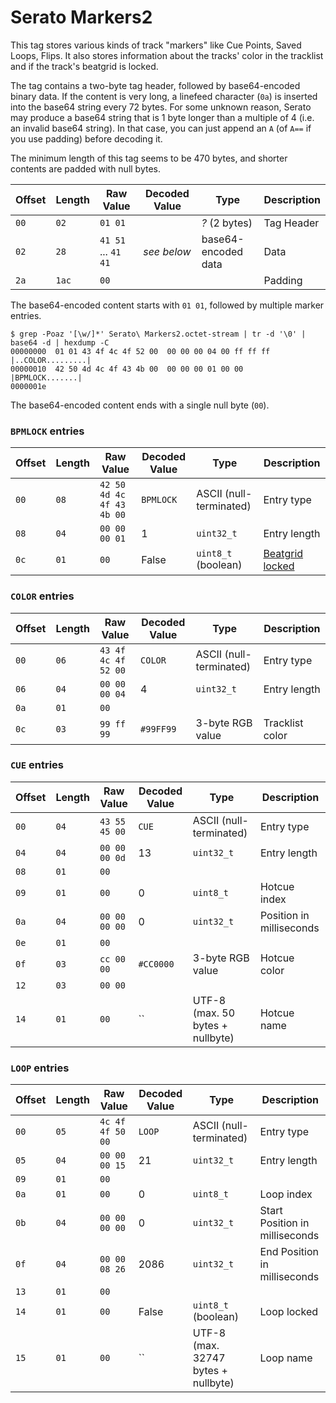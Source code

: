 # Serato Markers2

This tag stores various kinds of track "markers" like Cue Points, Saved Loops, Flips.
It also stores information about the tracks' color in the tracklist and if the track's beatgrid is locked.

The tag contains a two-byte tag header, followed by base64-encoded binary data.
If the content is very long, a linefeed character (`0a`) is inserted into the base64 string every 72 bytes.
For some unknown reason, Serato may produce a base64 string that is 1 byte longer than a multiple of 4 (i.e. an invalid base64 string).
In that case, you can just append an `A` (of `A==` if you use padding) before decoding it.

The minimum length of this tag seems to be 470 bytes, and shorter contents are padded with null bytes.

| Offset | Length | Raw Value                 | Decoded Value | Type                    | Description
| ------ | ------ | ------------------------- | ------------- | ----------------------- | -----------
|   `00` |   `02` | `01 01`                   |               | *?* (2 bytes)           | Tag Header
|   `02` |   `28` | `41 51` ... `41 41`       | *see below*   | base64-encoded data     | Data
|   `2a` |  `1ac` | `00`                      |               |                         | Padding

The base64-encoded content starts with `01 01`, followed by multiple marker entries.

    $ grep -Poaz '[\w/]*' Serato\ Markers2.octet-stream | tr -d '\0' | base64 -d | hexdump -C
    00000000  01 01 43 4f 4c 4f 52 00  00 00 00 04 00 ff ff ff  |..COLOR.........|
    00000010  42 50 4d 4c 4f 43 4b 00  00 00 00 01 00 00        |BPMLOCK.......|
    0000001e

The base64-encoded content ends with a single null byte (`00`).



### `BPMLOCK` entries

| Offset | Length | Raw Value                 | Decoded Value | Type                    | Description
| ------ | ------ | ------------------------- | ------------- | ----------------------- | -----------
|   `00` |   `08` | `42 50 4d 4c 4f 43 4b 00` | `BPMLOCK`     | ASCII (null-terminated) | Entry type
|   `08` |   `04` | `00 00 00 01`             | 1             | `uint32_t`              | Entry length
|   `0c` |   `01` | `00`                      | False         | `uint8_t` (boolean)     | [Beatgrid locked](https://support.serato.com/hc/en-us/articles/235214887-Lock-Beatgrids)

### `COLOR` entries

| Offset | Length | Raw Value                 | Decoded Value | Type                    | Description
| ------ | ------ | ------------------------- | ------------- | ----------------------- | -----------
|   `00` |   `06` | `43 4f 4c 4f 52 00`       | `COLOR`       | ASCII (null-terminated) | Entry type
|   `06` |   `04` | `00 00 00 04`             | 4             | `uint32_t`              | Entry length
|   `0a` |   `01` | `00`                      |               |                         |
|   `0c` |   `03` | `99 ff 99`                | `#99FF99`     | 3-byte RGB value        | Tracklist color


### `CUE` entries

| Offset | Length | Raw Value                 | Decoded Value | Type                                | Description
| ------ | ------ | ------------------------- | ------------- | ----------------------------------- | -----------
|   `00` |   `04` | `43 55 45 00`             | `CUE`         | ASCII (null-terminated)             | Entry type
|   `04` |   `04` | `00 00 00 0d`             | 13            | `uint32_t`                          | Entry length
|   `08` |   `01` | `00`                      |               |                                     |
|   `09` |   `01` | `00`                      | 0             | `uint8_t`                           | Hotcue index
|   `0a` |   `04` | `00 00 00 00`             | 0             | `uint32_t`                          | Position in milliseconds
|   `0e` |   `01` | `00`                      |               |                                     |
|   `0f` |   `03` | `cc 00 00`                | `#CC0000`     | 3-byte RGB value                    | Hotcue color
|   `12` |   `03` | `00 00`                   |               |                                     |
|   `14` |   `01` | `00`                      | ``            | UTF-8 (max. 50 bytes + nullbyte)    | Hotcue name

### `LOOP` entries

| Offset | Length | Raw Value                 | Decoded Value | Type                                | Description
| ------ | ------ | ------------------------- | ------------- | ----------------------------------- | -----------
|   `00` |   `05` | `4c 4f 4f 50 00`          | `LOOP`        | ASCII (null-terminated)             | Entry type
|   `05` |   `04` | `00 00 00 15`             | 21            | `uint32_t`                          | Entry length
|   `09` |   `01` | `00`                      |               |                                     |
|   `0a` |   `01` | `00`                      | 0             | `uint8_t`                           | Loop index
|   `0b` |   `04` | `00 00 00 00`             | 0             | `uint32_t`                          | Start Position in milliseconds
|   `0f` |   `04` | `00 00 08 26`             | 2086          | `uint32_t`                          | End Position in milliseconds
|   `13` |   `01` | `00`                      |               |                                     |
|   `14` |   `01` | `00`                      | False         | `uint8_t` (boolean)                 | Loop locked
|   `15` |   `01` | `00`                      | ``            | UTF-8 (max. 32747 bytes + nullbyte) | Loop name
